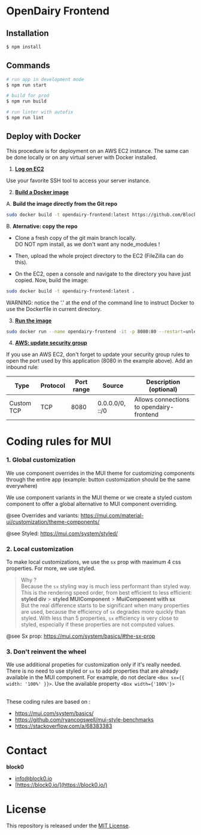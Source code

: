 # **OpenDairy Frontend**

## Installation

```bash
$ npm install
```

## Commands

```bash
# run app in development mode
$ npm run start

# build for prod
$ npm run build

# run linter with autofix
$ npm run lint
```

## Deploy with Docker
This procedure is for deployment on an AWS EC2 instance. The same can be done locally or on any virtual server with Docker installed.

1. **<u>Log on EC2</u>**

Use your favorite SSH tool to access your server instance.


2. **<u>Build a Docker image</u>**


A. **Build the image directly from the Git repo**

```sh
sudo docker build -t opendairy-frontend:latest https://github.com/Block0-Blockstart/opendairy-frontend.git
```

B. **Aternative: copy the repo**

* Clone a fresh copy of the git main branch locally.\
DO NOT npm install, as we don't want any node_modules !           

* Then, upload the whole project directory to the EC2 (FileZilla can do this).

* On the EC2, open a console and navigate to the directory you have just copied. Now, build the image:

```sh
sudo docker build -t opendairy-frontend:latest .
``` 

WARNING: notice the '.' at the end of the command line to instruct Docker to use the Dockerfile in current directory.


3. **<u>Run the image</u>**

```sh
sudo docker run --name opendairy-frontend -it -p 8080:80 --restart=unless-stopped opendairy-frontend:latest
```

4. **<u>AWS: update security group</u>**

If you use an AWS EC2, don't forget to update your security group rules to open the port used by this application (8080 in the example above). Add an inbound rule:

| Type | Protocol | Port range | Source | Description (optional) |
| --- | --- | --- | --- | --- |
| Custom TCP | TCP | 8080 | 0.0.0.0/0, ::/0 | Allows connections to opendairy-frontend



# Coding rules for MUI

### **1. Global customization**

We use component overrides in the MUI theme for customizing components through the entire app (example: button customization should be the same everywhere)           

We use component variants in the MUI theme or we create a styled custom component to offer a global alternative to MUI component overriding.

@see Overrides and variants: https://mui.com/material-ui/customization/theme-components/

@see Styled: https://mui.com/system/styled/

### **2. Local customization**

To make local customizations, we use the ```sx``` prop with maximum 4 css properties. For more, we use styled.

> Why ?      
> Because the ```sx``` styling way is much less performant than styled way.         
> This is the rendering speed order, from best efficient to less efficient:      
> **styled div** > **styled MUIComponent** > **MuiComponent with sx**        
> But the real difference starts to be significant when many properties are used, because the efficiency of ```sx``` degrades more quickly than styled.
> With less than 5 properties, ```sx``` efficiency is very close to styled, especially if these properties are not computed values.

@see Sx prop: https://mui.com/system/basics/#the-sx-prop

### **3. Don't reinvent the wheel**

We use additional propeties for customization only if it's really needed. There is no need to use styled or ```sx``` to add properties that are already available in the MUI component. For example, do not declare ```<Box sx={{ width: '100%' }}>```. Use the available property ```<Box width={'100%'}>```
<br />
<br />



These coding rules are based on :
- https://mui.com/system/basics/
- https://github.com/ryancogswell/mui-style-benchmarks
- https://stackoverflow.com/a/68383383


# Contact
**block0**
+ info@block0.io
+ [https://block0.io/](https://block0.io/)

# License
This repository is released under the [MIT License](https://opensource.org/licenses/MIT).



